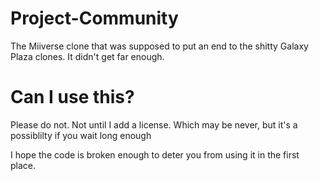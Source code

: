 # Project-Community
The Miiverse clone that was supposed to put an end to the shitty Galaxy Plaza clones. It didn't get far enough.
# Can I use this?
Please do not. Not until I add a license. Which may be never, but it's a possiblilty if you wait long enough

I hope the code is broken enough to deter you from using it in the first place.
